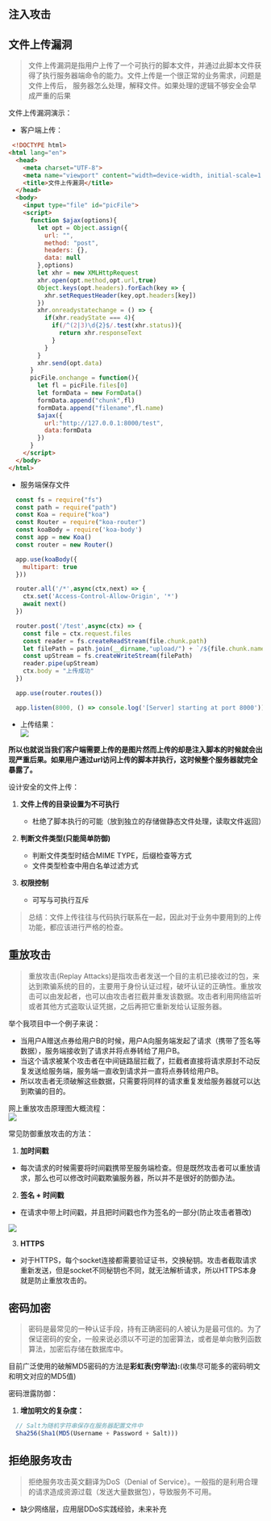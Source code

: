 ## 注入攻击

## 文件上传漏洞
> 文件上传漏洞是指用户上传了一个可执行的脚本文件，并通过此脚本文件获得了执行服务器端命令的能力。文件上传是一个很正常的业务需求，问题是文件上传后，
服务器怎么处理，解释文件。如果处理的逻辑不够安全会早成严重的后果

文件上传漏洞演示：

* 客户端上传：
```html
 <!DOCTYPE html>
<html lang="en">
  <head>
    <meta charset="UTF-8">
    <meta name="viewport" content="width=device-width, initial-scale=1.0">
    <title>文件上传漏洞</title>
  </head>
  <body>
    <input type="file" id="picFile">
    <script>
      function $ajax(options){
        let opt = Object.assign({
          url: "",
          method: "post",
          headers: {},
          data: null
        },options)
        let xhr = new XMLHttpRequest
        xhr.open(opt.method,opt.url,true)
        Object.keys(opt.headers).forEach(key => {
          xhr.setRequestHeader(key,opt.headers[key])
        })
        xhr.onreadystatechange = () => {
          if(xhr.readyState === 4){
            if(/^(2|3)\d{2}$/.test(xhr.status)){
              return xhr.responseText
            }
          }
        }
        xhr.send(opt.data)
      }
      picFile.onchange = function(){
        let fl = picFile.files[0]
        let formData = new FormData()
        formData.append("chunk",fl)
        formData.append("filename",fl.name)
        $ajax({
          url:"http://127.0.0.1:8000/test",
          data:formData
        })
      }
    </script>
  </body>
</html>
```

* 服务端保存文件
```javascript
  const fs = require("fs")
  const path = require("path")
  const Koa = require("koa")
  const Router = require("koa-router")
  const koaBody = require('koa-body')
  const app = new Koa()
  const router = new Router()

  app.use(koaBody({
    multipart: true
  }))

  router.all('/*',async(ctx,next) => {
    ctx.set('Access-Control-Allow-Origin', '*')
    await next()
  })

  router.post('/test',async(ctx) => {
    const file = ctx.request.files
    const reader = fs.createReadStream(file.chunk.path)
    let filePath = path.join(__dirname,"upload/") + `/${file.chunk.name}`
    const upStream = fs.createWriteStream(filePath)
    reader.pipe(upStream)
    ctx.body = "上传成功"
  })

  app.use(router.routes())

  app.listen(8000, () => console.log('[Server] starting at port 8000'))
```

* 上传结果：
  <img src="/notes/webSecurity/upload/upload.png" style="display:block;margin:0 auto"/>

**所以也就说当我们客户端需要上传的是图片然而上传的却是注入脚本的时候就会出现严重后果。如果用户通过url访问上传的脚本并执行，这时候整个服务器就完全暴露了。**

设计安全的文件上传：
1. **文件上传的目录设置为不可执行**
    - 杜绝了脚本执行的可能（放到独立的存储做静态文件处理，读取文件返回）

2. **判断文件类型(只能简单防御)**
    - 判断文件类型时结合MIME TYPE，后缀检查等方式
    - 文件类型检查中用白名单过滤方式 

3. **权限控制**
    - 可写与可执行互斥  

>总结：文件上传往往与代码执行联系在一起，因此对于业务中要用到的上传功能，都应该进行严格的检查。


## 重放攻击
> 重放攻击(Replay Attacks)是指攻击者发送一个目的主机已接收过的包，来达到欺骗系统的目的，主要用于身份认证过程，破坏认证的正确性。重放攻击可以由发起者，也可以由攻击者拦截并重发该数据。攻击者利用网络监听或者其他方式盗取认证凭据，之后再把它重新发给认证服务器。

举个我项目中一个例子来说：  
- 当用户A赠送点券给用户B的时候，用户A向服务端发起了请求（携带了签名等数据），服务端接收到了请求并将点券转给了用户B。
- 当这个请求被某个攻击者在中间链路层拦截了，拦截者直接将请求原封不动反复发送给服务端，服务端一直收到请求并一直将点券转给用户B。
- 所以攻击者无须破解这些数据，只需要将同样的请求重复发给服务器就可以达到欺骗的目的。

网上重放攻击原理图大概流程：
<img src="/notes/webSecurity/replay-attack/replay-attack.jpg" style="display:block;margin:0 auto"/>

常见防御重放攻击的方法：
1. **加时间戳**  
  - 每次请求的时候需要将时间戳携带至服务端检查。但是既然攻击者可以重放请求，那么也可以修改时间戳欺骗服务器，所以并不是很好的防御办法。

2. **签名 + 时间戳**  
  - 在请求中带上时间戳，并且把时间戳也作为签名的一部分(防止攻击者篡改)
  <img src="/notes/webSecurity/replay-attack/sign-timeStamp.png" style="display:block;margin:0 auto"/>

3. **HTTPS**
  - 对于HTTPS，每个socket连接都需要验证证书，交换秘钥。攻击者截取请求重新发送，但是socket不同秘钥也不同，就无法解析请求，所以HTTPS本身就是防止重放攻击的。

## 密码加密
> 密码是最常见的一种认证手段，持有正确密码的人被认为是最可信的。为了保证密码的安全，一般来说必须以不可逆的加密算法，或者是单向散列函数算法，加密后存储在数据库中。

目前广泛使用的破解MD5密码的方法是**彩虹表(穷举法):**(收集尽可能多的密码明文和明文对应的MD5值)   

密码泄露防御：  
1. **增加明文的复杂度：**
```javascript
  // Salt为随机字符串保存在服务器配置文件中
  Sha256(Sha1(MD5(Username + Password + Salt)))
```


## 拒绝服务攻击
> 拒绝服务攻击英文翻译为DoS（Denial of Service）。一般指的是利用合理的请求造成资源过载（发送大量数据包），导致服务不可用。

- 缺少网络层，应用层DDoS实践经验，未来补充